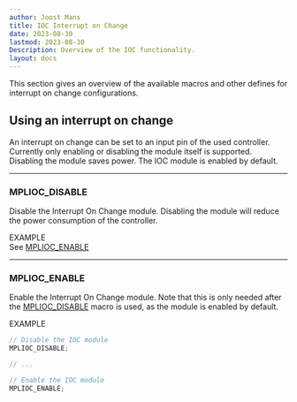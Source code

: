 ```yaml
---
author: Joost Mans
title: IOC Interrupt on Change
date: 2023-08-30
lastmod: 2023-08-30
Description: Overview of the IOC functionality.
layout: docs
--- 
```

<!-- cSpell:ignore Joost lastmod mplioc -->

This section gives an overview of the available macros and other defines for interrupt on change configurations.

## Using an interrupt on change

An interrupt on change can be set to an input pin of the used controller. Currently only enabling or disabling the module itself is supported. Disabling the module saves power. The IOC module is enabled by default.

---------------------------------------

### MPLIOC_DISABLE

Disable the Interrupt On Change module. Disabling the module will reduce the power consumption of the controller.

EXAMPLE  
See [MPLIOC_ENABLE](#mplioc_enable)

---------------------------------------

### MPLIOC_ENABLE

Enable the Interrupt On Change module. Note that this is only needed after the [MPLIOC_DISABLE](#mplioc_disable) macro is used, as the module is enabled by default.

EXAMPLE  

```c
// Disable the IOC module
MPLIOC_DISABLE;

// ...

// Enable the IOC module
MPLIOC_ENABLE;
```
